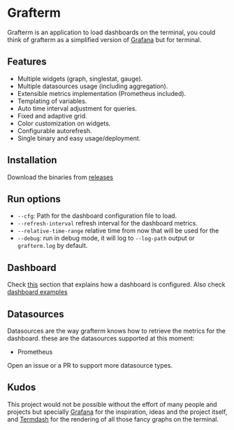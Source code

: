 # Grafterm

Grafterm is an application to load dashboards on the terminal, you could think of grafterm as a simplified version of [Grafana] but for terminal.

## Features

- Multiple widgets (graph, singlestat, gauge).
- Multiple datasources usage (including aggregation).
- Extensible metrics implementation (Prometheus included).
- Templating of variables.
- Auto time interval adjustment for queries.
- Fixed and adaptive grid.
- Color customization on widgets.
- Configurable autorefresh.
- Single binary and easy usage/deployment.

## Installation

Download the binaries from [releases]

## Run options

- `--cfg`: Path for the dashboard configuration file to load.
- `--refresh-interval` refresh interval for the dashboard metrics.
- `--relative-time-range` relative time from now that will be used for the
- `--debug`: run in debug mode, it will log to `--log-path` output or `grafterm.log` by default.

## Dashboard

Check [this][cfg-md] section that explains how a dashboard is configured. Also check [dashboard examples][dashboard-examples]

## Datasources

Datasources are the way grafterm knows how to retrieve the metrics for the dashboard. these are the datasources supported at this moment:

- Prometheus

Open an issue or a PR to support more datasource types.

## Kudos

This project would not be possible without the effort of many people and projects but specially [Grafana] for the inspiration, ideas and the project itself, and [Termdash] for the rendering of all those fancy graphs on the terminal.

[grafana]: https://grafana.com/
[termdash]: https://github.com/mum4k/termdash
[releases]: https://github.com/slok/grafterm/releases
[cfg-md]: docs/cfg.md
[dashboard-examples]: dashboard-examples
